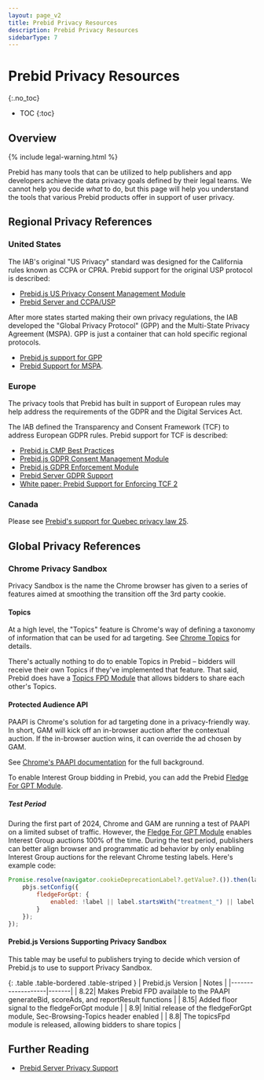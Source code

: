 ```yaml
---
layout: page_v2
title: Prebid Privacy Resources
description: Prebid Privacy Resources
sidebarType: 7
---
```


# Prebid Privacy Resources
{:.no_toc}

- TOC
{:toc}

## Overview

{% include legal-warning.html %}

Prebid has many tools that can be utilized to help publishers and app developers achieve the data privacy goals defined by their legal teams.
We cannot help you decide _what_ to do, but this page will help you understand the tools that various Prebid products offer in support
of user privacy.

## Regional Privacy References

### United States

The IAB's original "US Privacy" standard was designed for the California rules known as CCPA or CPRA. Prebid support for the original USP
protocol is described:

- [Prebid.js US Privacy Consent Management Module](/dev-docs/modules/consentManagementUsp.html)
- [Prebid Server and CCPA/USP](/prebid-server/features/pbs-privacy.html#ccpa--us-privacy)

After more states started making their own privacy regulations, the IAB developed the "Global Privacy Protocol" (GPP) and the
Multi-State Privacy Agreement (MSPA). GPP is just a container that can hold specific regional protocols.

- [Prebid.js support for GPP](/dev-docs/modules/consentManagementGpp.html)
- [Prebid Support for MSPA](/features/mspa-usnat.html).

### Europe

The privacy tools that Prebid has built in support of European rules may help address the requirements of the GDPR and the Digital Services Act.

The IAB defined the Transparency and Consent Framework (TCF) to address European GDPR rules. Prebid support for TCF is described:

- [Prebid.js CMP Best Practices](/dev-docs/cmp-best-practices.html)
- [Prebid.js GDPR Consent Management Module](/dev-docs/modules/consentManagement.html)
- [Prebid.js GDPR Enforcement Module](/dev-docs/modules/gdprEnforcement.html)
- [Prebid Server GDPR Support](/prebid-server/features/pbs-privacy.html#gdpr)
- [White paper: Prebid Support for Enforcing TCF 2](https://docs.google.com/document/d/1fBRaodKifv1pYsWY3ia-9K96VHUjd8kKvxZlOsozm8E/edit)

### Canada

Please see [Prebid's support for Quebec privacy law 25](/features/ac-quebec.html).

## Global Privacy References

### Chrome Privacy Sandbox

Privacy Sandbox is the name the Chrome browser has given to a series of features aimed at smoothing the transition off the 3rd party cookie.

#### Topics

At a high level, the "Topics" feature is Chrome's way of defining a taxonomy of information that can be used for ad targeting. See 
[Chrome Topics](https://privacysandbox.com/proposals/topics/) for details.

There's actually nothing to do to enable Topics in Prebid – bidders will receive their own Topics if they've implemented that feature.
That said, Prebid does have a [Topics FPD Module](/dev-docs/modules/topicsFpdModule.html) that allows bidders to share each other's Topics.

#### Protected Audience API

PAAPI is Chrome's solution for ad targeting done in a privacy-friendly way. In short, GAM will kick off an in-browser auction after
the contextual auction. If the in-browser auction wins, it can override the ad chosen by GAM. 

See [Chrome's PAAPI documentation](https://developers.google.com/privacy-sandbox/relevance/protected-audience) for the full background.

To enable Interest Group bidding in Prebid, you can add the Prebid [Fledge For GPT Module](/dev-docs/modules/fledgeForGpt.html).

##### Test Period

During the first part of 2024, Chrome and GAM are running a test of PAAPI on a limited subset of traffic. However, the
[Fledge For GPT Module](/dev-docs/modules/fledgeForGpt.html) enables Interest Group auctions 100% of the time. During the test
period, publishers can better align browser and programmatic ad behavior by only enabling Interest Group auctions for
the relevant Chrome testing labels. Here's example code:

```javascript
Promise.resolve(navigator.cookieDeprecationLabel?.getValue?.()).then(label => {
    pbjs.setConfig({
        fledgeForGpt: {
            enabled: !label || label.startsWith("treatment_") || label === 'label_only_5'
        }
    });
});
```

#### Prebid.js Versions Supporting Privacy Sandbox

This table may be useful to publishers trying to decide which version of Prebid.js to use to support Privacy Sandbox.

{: .table .table-bordered .table-striped }
| Prebid.js Version | Notes |
|-------------------|-------|
| 8.22| Makes Prebid FPD available to the PAAPI generateBid, scoreAds, and reportResult functions |
| 8.15| Added floor signal to the fledgeForGpt module |
| 8.9| Initial release of the fledgeForGpt module, Sec-Browsing-Topics header enabled |
| 8.8| The topicsFpd module is released, allowing bidders to share topics |

## Further Reading

- [Prebid Server Privacy Support](/prebid-server/features/pbs-privacy.html)
